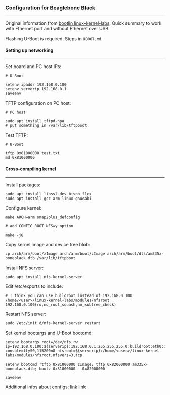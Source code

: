 ### Configuration for Beaglebone Black
---

Original information from [bootlin linux-kernel-labs][1]. Quick summary to work with Ethernet port and without Ethernet over USB.

Flashing U-Boot is required. Steps in `UBOOT.md`.

#### Setting up networking
---

Set board and PC host IPs:
```
# U-Boot

setenv ipaddr 192.168.0.100
setenv serverip 192.168.0.1
saveenv
```

TFTP configuration on PC host:
```
# PC host

sudo apt install tftpd-hpa 
# put something in /var/lib/tftpboot
```

Test TFTP:
```
# U-Boot

tftp 0x81000000 test.txt
md 0x81000000
```

#### Cross-compiling kernel
---

Install packages:
```
sudo apt install libssl-dev bison flex
sudo apt install gcc-arm-linux-gnueabi
```

Configure kernel:
```
make ARCH=arm omap2plus_defconfig

# add CONFIG_ROOT_NFS=y option

make -j8
```

Copy kernel image and device tree blob:
```
cp arch/arm/boot/zImage arch/arm/boot/zImage arch/arm/boot/dts/am335x-boneblack.dtb /var/lib/tftpboot
```

Install NFS server:
```
sudo apt install nfs-kernel-server
```

Edit /etc/exports to include:
```
# I think you can use buildroot instead of 192.168.0.100
/home/<user>/linux-kernel-labs/modules/nfsroot 192.168.0.100(rw,no_root_squash,no_subtree_check)
```

Restart NFS server:
```
sudo /etc/init.d/nfs-kernel-server restart
```

Set kernel bootargs and U-Boot bootcmd:
```
setenv bootargs root=/dev/nfs rw ip=192.168.0.100:${serverip}:192.168.0.1:255.255.255.0:buildroot:eth0:off console=ttyS0,115200n8 nfsroot=${serverip}:/home/<user>/linux-kernel-labs/modules/nfsroot,nfsvers=3,tcp

setenv bootcmd 'tftp 0x81000000 zImage; tftp 0x82000000 am335x-boneblack.dtb; bootz 0x81000000 - 0x82000000'

saveenv         
```

Additional infos about configs: [link][2] [link][3]


[1]: https://bootlin.com/doc/training/linux-kernel/linux-kernel-labs.pdf
[2]: http://wiki.dreamrunner.org/public_html/Embedded-System/U-BootOverview.html
[3]: https://support.criticallink.com/redmine/projects/arm9-platforms/wiki/Setting_a_Static_IP_Address

